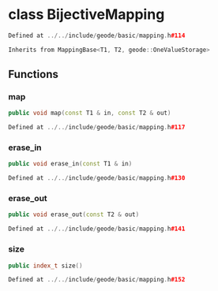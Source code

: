# class BijectiveMapping

```cpp
Defined at ../../include/geode/basic/mapping.h#114
```

```cpp
Inherits from MappingBase<T1, T2, geode::OneValueStorage>
```



## Functions

### map

```cpp
public void map(const T1 & in, const T2 & out)
```

```cpp
Defined at ../../include/geode/basic/mapping.h#117
```

### erase_in

```cpp
public void erase_in(const T1 & in)
```

```cpp
Defined at ../../include/geode/basic/mapping.h#130
```

### erase_out

```cpp
public void erase_out(const T2 & out)
```

```cpp
Defined at ../../include/geode/basic/mapping.h#141
```

### size

```cpp
public index_t size()
```

```cpp
Defined at ../../include/geode/basic/mapping.h#152
```




